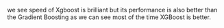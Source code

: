 we see speed of Xgboost is brilliant but its performance is also better than the Gradient Boosting as we can see most of the time XGBoost is better.
